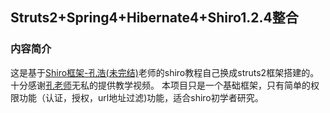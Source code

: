 ## Struts2+Spring4+Hibernate4+Shiro1.2.4整合
### 内容简介
这是基于[Shiro框架-孔浩(未完结)](http://pan.baidu.com/share/link?shareid=395190&uk=372552362#path=%252F%25E8%25A7%2586%25E9%25A2%2591%25E6%2595%2599%25E7%25A8%258B%252F%25E4%25B8%2580%25E3%2580%2581JAVA%25E4%25B8%2593%25E5%258C%25BA%252F3%25E3%2580%2581%25E6%25B7%25B1%25E5%2585%25A5Java%2520Web%252F3.4%25E3%2580%2581shiro%25E6%25A1%2586%25E6%259E%25B6&render-type=list-view)老师的shiro教程自己换成struts2框架搭建的。十分感谢[孔老师](www.konghao.org)无私的提供教学视频。
本项目只是一个基础框架，只有简单的权限功能（认证，授权，url地址过滤)功能，适合shiro初学者研究。

